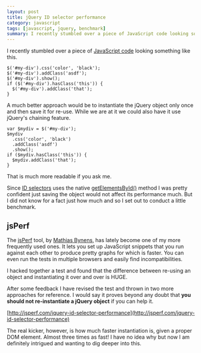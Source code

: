 ```yaml
---
layout: post
title: jQuery ID selector performance
category: javascript
tags: [javascript, jquery, benchmark]
summary: I recently stumbled over a piece of JavaScript code looking something like this.
---
```

I recently stumbled over a piece of [JavaScript code](/javascript) looking something like this.

    $('#my-div').css('color', 'black');
    $('#my-div').addClass('asdf');
    $('#my-div').show();
    if ($('#my-div').hasClass('this')) {
      $('#my-div').addClass('that');
    }

A much  better approach would be to instantiate the jQuery object only once and then save it for re-use. While we are at it we could also have it use jQuery's chaining feature.

    var $mydiv = $('#my-div');
    $mydiv
      .css('color', 'black')
      .addClass('asdf')
      .show();
    if ($mydiv.hasClass('this')) {
      $mydiv.addClass('that');
    }

That is much more readable if you ask me.

Since [ID selectors](http://api.jquery.com/id-selector/) uses the native [getElementsById()](https://developer.mozilla.org/en/DOM/document.getElementById) method I was pretty confident just saving the object would not affect its performance much. But I did not know for a fact just how much and so I set out to conduct a little benchmark.

## jsPerf

The [jsPerf](http://jsperf.com/) tool, by [Mathias Bynens](http://mathiasbynens.be/), has lately become one of my more frequently used ones. It lets you set up JavaScript snippets that you run against each other to produce pretty graphs for which is faster. You can even run the tests in multiple browsers and easily find incompatibilities.

I hacked together a test and found that the difference between re-using an object and instantiating it over and over is HUGE.

After some feedback I have revised the test and thrown in two more approaches for reference. I would say it proves beyond any doubt that **you should not re-instantiate a jQuery object** if you can help it.

[http://jsperf.com/jquery-id-selector-performance](http://jsperf.com/jquery-id-selector-performance)

The real kicker, however, is how much faster instantiation is, given a proper DOM element. Almost three times as fast! I have no idea why but now I am definitely intrigued and wanting to dig deeper into this.
